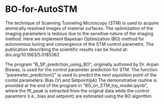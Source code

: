 # BO-for-AutoSTM


The technique of Scanning Tunneling Microscopy (STM) is used to acquire atomically resolved images of material surfaces. The optimization of the imaging parameters is tedious due to the sensitive nature of the imaging method. Here we implement Bayesian Optimization (BO) method for autonomous tuning and convergence of the STM control parametrs. The publication describing the scientific results can be found at: doi.org/10.1063/5.0185362

The program "B_SP_prediction_using_BO", originally authored by Dr. Arpan Biswas, is used for the control parameter prediction for STM. The function "parameter_prediction()" is used to predict the next aquisition point of the contol parameters: Bias (V) and Setpoint(pA)
The demonstrative routine is provided at the end of the program in "BO_on_STM_toy_model.ipynb", where the fft_peak is extracted from the original data while the control paramters (i.e., bias and setpoint) are estimated using the BO algorithm.
